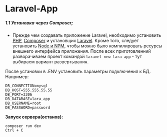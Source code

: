 # Laravel-App
##### 1.1 Установка через Composer; 
- Прежде чем создавать приложение Laravel, необходимо установить [PHP](https://php.net/), [Composer](https://getcomposer.org/) и установщик [Laravel](https://github.com/laravel/installer). Кроме того, следует установить [Node и NPM](https://nodejs.org/), чтобы можно было компилировать ресурсы внешнего интерфейса приложения.
После всех приготовленний разворачиваем проект командой
`laravel new lara-app` - тут выбираем вариант развертывания.

После установки в .ENV установить параметры подключения к БД. Например:
``` env
DB_CONNECTION=mysql
DB_HOST=555.555.55.55
DB_PORT=3306
DB_DATABASE=lara_app
DB_USERNAME=root
DB_PASSWORD=password
```
__Запуск сервера(останов):__
```
composer run dev
Ctrl + C
```
